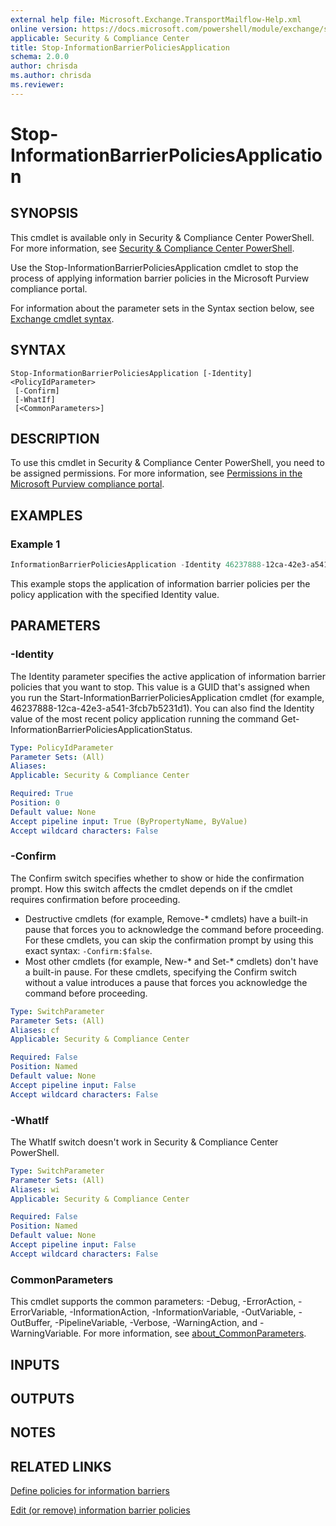 ```yaml
---
external help file: Microsoft.Exchange.TransportMailflow-Help.xml
online version: https://docs.microsoft.com/powershell/module/exchange/stop-informationbarrierpoliciesapplication
applicable: Security & Compliance Center
title: Stop-InformationBarrierPoliciesApplication
schema: 2.0.0
author: chrisda
ms.author: chrisda
ms.reviewer:
---
```


# Stop-InformationBarrierPoliciesApplication

## SYNOPSIS
This cmdlet is available only in Security & Compliance Center PowerShell. For more information, see [Security & Compliance Center PowerShell](https://docs.microsoft.com/powershell/exchange/scc-powershell).

Use the Stop-InformationBarrierPoliciesApplication cmdlet to stop the process of applying information barrier policies in the Microsoft Purview compliance portal.

For information about the parameter sets in the Syntax section below, see [Exchange cmdlet syntax](https://docs.microsoft.com/powershell/exchange/exchange-cmdlet-syntax).

## SYNTAX

```
Stop-InformationBarrierPoliciesApplication [-Identity] <PolicyIdParameter>
 [-Confirm]
 [-WhatIf]
 [<CommonParameters>]
```

## DESCRIPTION
To use this cmdlet in Security & Compliance Center PowerShell, you need to be assigned permissions. For more information, see [Permissions in the Microsoft Purview compliance portal](https://docs.microsoft.com/microsoft-365/compliance/microsoft-365-compliance-center-permissions).

## EXAMPLES

### Example 1
```powershell
InformationBarrierPoliciesApplication -Identity 46237888-12ca-42e3-a541-3fcb7b5231d1
```

This example stops the application of information barrier policies per the policy application with the specified Identity value.

## PARAMETERS

### -Identity
The Identity parameter specifies the active application of information barrier policies that you want to stop. This value is a GUID that's assigned when you run the Start-InformationBarrierPoliciesApplication cmdlet (for example, 46237888-12ca-42e3-a541-3fcb7b5231d1). You can also find the Identity value of the most recent policy application running the command Get-InformationBarrierPoliciesApplicationStatus.

```yaml
Type: PolicyIdParameter
Parameter Sets: (All)
Aliases:
Applicable: Security & Compliance Center

Required: True
Position: 0
Default value: None
Accept pipeline input: True (ByPropertyName, ByValue)
Accept wildcard characters: False
```

### -Confirm
The Confirm switch specifies whether to show or hide the confirmation prompt. How this switch affects the cmdlet depends on if the cmdlet requires confirmation before proceeding.

- Destructive cmdlets (for example, Remove-\* cmdlets) have a built-in pause that forces you to acknowledge the command before proceeding. For these cmdlets, you can skip the confirmation prompt by using this exact syntax: `-Confirm:$false`.
- Most other cmdlets (for example, New-\* and Set-\* cmdlets) don't have a built-in pause. For these cmdlets, specifying the Confirm switch without a value introduces a pause that forces you acknowledge the command before proceeding.

```yaml
Type: SwitchParameter
Parameter Sets: (All)
Aliases: cf
Applicable: Security & Compliance Center

Required: False
Position: Named
Default value: None
Accept pipeline input: False
Accept wildcard characters: False
```

### -WhatIf
The WhatIf switch doesn't work in Security & Compliance Center PowerShell.

```yaml
Type: SwitchParameter
Parameter Sets: (All)
Aliases: wi
Applicable: Security & Compliance Center

Required: False
Position: Named
Default value: None
Accept pipeline input: False
Accept wildcard characters: False
```

### CommonParameters
This cmdlet supports the common parameters: -Debug, -ErrorAction, -ErrorVariable, -InformationAction, -InformationVariable, -OutVariable, -OutBuffer, -PipelineVariable, -Verbose, -WarningAction, and -WarningVariable. For more information, see [about_CommonParameters](https://go.microsoft.com/fwlink/p/?LinkID=113216).

## INPUTS

## OUTPUTS

## NOTES

## RELATED LINKS

[Define policies for information barriers](https://docs.microsoft.com/microsoft-365/compliance/information-barriers-policies)

[Edit (or remove) information barrier policies](https://docs.microsoft.com/microsoft-365/compliance/information-barriers-edit-segments-policies)
